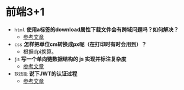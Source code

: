 # 前端3+1
- `html` **使用a标签的download属性下载文件会有跨域问题吗？如何解决？** 
  - [参考文章](https://www.jb51.net/html5/683185.html)
- `css` **怎样把单位cm转换成px呢（在打印时有时会用到）？**
  - 根据dpi换算。
- `js` **写一个单向链数据结构的 js 实现并标注复杂度**
  - [参考文章](https://blog.csdn.net/iteye_19023/article/details/82675776)
- `软技能` **说下JWT的认证过程**
  - [参考文章](https://blog.csdn.net/qq_38089964/article/details/80803765)
